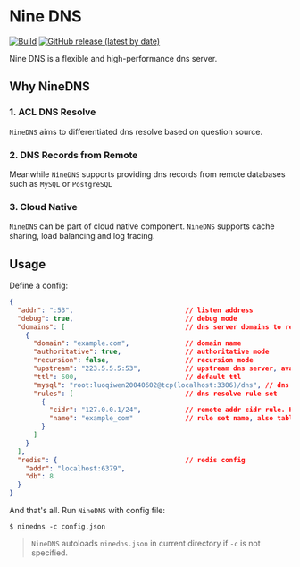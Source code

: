 # Nine DNS
[![Build](https://github.com/wintbiit/NineDNS/actions/workflows/build.yml/badge.svg)](https://github.com/wintbiit/NineDNS/actions/workflows/build.yml)
[![GitHub release (latest by date)](https://img.shields.io/github/v/release/wintbiit/NineDNS)](https://github.com/wintbiit/NineDNS/releases)

Nine DNS is a flexible and high-performance dns server.

## Why NineDNS
### 1. ACL DNS Resolve
`NineDNS` aims to differentiated dns resolve based on question source.

### 2. DNS Records from Remote
Meanwhile `NineDNS` supports providing dns records from remote databases such as `MySQL` or `PostgreSQL`

### 3. Cloud Native
`NineDNS` can be part of cloud native component. `NineDNS` supports cache sharing, load balancing and log tracing.

## Usage
Define a config:
```json
{
  "addr": ":53",                            // listen address
  "debug": true,                            // debug mode
  "domains": [                              // dns server domains to resolve
    {
      "domain": "example.com",              // domain name
      "authoritative": true,                // authoritative mode
      "recursion": false,                   // recursion mode
      "upstream": "223.5.5.5:53",           // upstream dns server, available when recursion is true
      "ttl": 600,                           // default ttl
      "mysql": "root:luoqiwen20040602@tcp(localhost:3306)/dns", // dns record provider mysql dsn
      "rules": [                            // dns resolve rule set
        {
          "cidr": "127.0.0.1/24",           // remote addr cidr rule. Hits when remote addr matches
          "name": "example_com"             // rule set name, also table name in mysql
        }
      ]
    }
  ],
  "redis": {                                // redis config
    "addr": "localhost:6379",
    "db": 8
  }
}
```

And that's all. Run `NineDNS` with config file:
```shell
$ ninedns -c config.json
```
> `NineDNS` autoloads `ninedns.json` in current directory if `-c` is not specified.